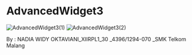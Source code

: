 # AdvancedWidget3

![AdvancedWidget3(1)](https://docs.google.com/uc?id=0B8F0kBmh24G9cFpzTVJBM2oxbFU)
![AdvancedWidget3(2)](https://docs.google.com/uc?id=0B8F0kBmh24G9TF9hd2xzd2YxT0k)

By : NADIA WIDY OKTAVIANI_XIIRPL1_30 _4396/1294-070 _SMK Telkom Malang
